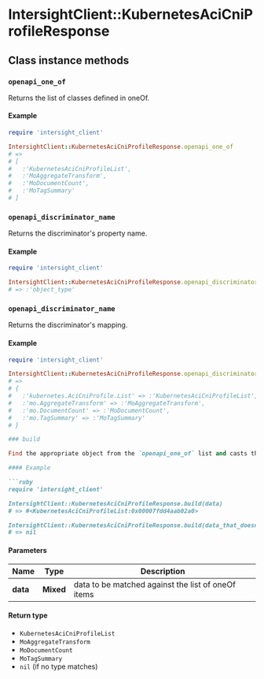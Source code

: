 # IntersightClient::KubernetesAciCniProfileResponse

## Class instance methods

### `openapi_one_of`

Returns the list of classes defined in oneOf.

#### Example

```ruby
require 'intersight_client'

IntersightClient::KubernetesAciCniProfileResponse.openapi_one_of
# =>
# [
#   :'KubernetesAciCniProfileList',
#   :'MoAggregateTransform',
#   :'MoDocumentCount',
#   :'MoTagSummary'
# ]
```

### `openapi_discriminator_name`

Returns the discriminator's property name.

#### Example

```ruby
require 'intersight_client'

IntersightClient::KubernetesAciCniProfileResponse.openapi_discriminator_name
# => :'object_type'
```

### `openapi_discriminator_name`

Returns the discriminator's mapping.

#### Example

```ruby
require 'intersight_client'

IntersightClient::KubernetesAciCniProfileResponse.openapi_discriminator_mapping
# =>
# {
#   :'kubernetes.AciCniProfile.List' => :'KubernetesAciCniProfileList',
#   :'mo.AggregateTransform' => :'MoAggregateTransform',
#   :'mo.DocumentCount' => :'MoDocumentCount',
#   :'mo.TagSummary' => :'MoTagSummary'
# }

### build

Find the appropriate object from the `openapi_one_of` list and casts the data into it.

#### Example

```ruby
require 'intersight_client'

IntersightClient::KubernetesAciCniProfileResponse.build(data)
# => #<KubernetesAciCniProfileList:0x00007fdd4aab02a0>

IntersightClient::KubernetesAciCniProfileResponse.build(data_that_doesnt_match)
# => nil
```

#### Parameters

| Name | Type | Description |
| ---- | ---- | ----------- |
| **data** | **Mixed** | data to be matched against the list of oneOf items |

#### Return type

- `KubernetesAciCniProfileList`
- `MoAggregateTransform`
- `MoDocumentCount`
- `MoTagSummary`
- `nil` (if no type matches)

